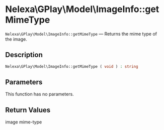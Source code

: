 # Nelexa\GPlay\Model\ImageInfo::getMimeType
`Nelexa\GPlay\Model\ImageInfo::getMimeType` — Returns the mime type of the image.

## Description
```php
Nelexa\GPlay\Model\ImageInfo::getMimeType ( void ) : string
```

## Parameters
This function has no parameters.

## Return Values
image mime-type

